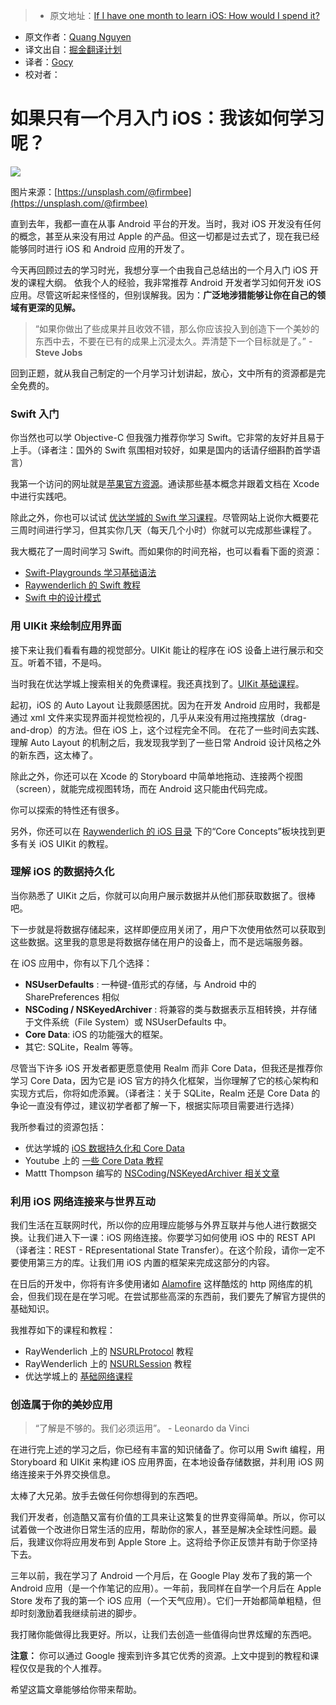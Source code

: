 > * 原文地址：[If I have one month to learn iOS: How would I spend it?](https://android.jlelse.eu/if-i-have-one-month-to-learn-ios-how-would-i-spend-it-a5b2aba87cc2#.8dh9co4nl)
* 原文作者：[Quang Nguyen](https://android.jlelse.eu/@quangctkm9207?source=post_header_lockup)
* 译文出自：[掘金翻译计划](https://github.com/xitu/gold-miner)
* 译者：[Gocy](https://github.com/Gocy015)
* 校对者：

# 如果只有一个月入门 iOS：我该如何学习呢？ #

<img class="progressiveMedia-noscript js-progressiveMedia-inner" src="https://cdn-images-1.medium.com/max/2000/1*7kScZyq1aZUf6bjVC7oA7g.png">

图片来源：[https://unsplash.com/@firmbee](https://unsplash.com/@firmbee) 

直到去年，我都一直在从事 Android 平台的开发。当时，我对 iOS 开发没有任何的概念，甚至从来没有用过 Apple 的产品。但这一切都是过去式了，现在我已经能够同时进行 iOS 和 Android 应用的开发了。

今天再回顾过去的学习时光，我想分享一个由我自己总结出的一个月入门 iOS 开发的课程大纲。
依我个人的经验，我非常推荐 Android 开发者学习如何开发 iOS 应用。尽管这听起来怪怪的，但别误解我。因为：**广泛地涉猎能够让你在自己的领域有更深的见解。**

> “如果你做出了些成果并且收效不错，那么你应该投入到创造下一个美妙的东西中去，不要在已有的成果上沉浸太久。弄清楚下一个目标就是了。” - **Steve Jobs**

回到正题，就从我自己制定的一个月学习计划讲起，放心，文中所有的资源都是完全免费的。

### Swift 入门 ###

你当然也可以学 Objective-C 但我强力推荐你学习 Swift。它非常的友好并且易于上手。（译者注：国外的 Swift 氛围相对较好，如果是国内的话请仔细斟酌首学语言）

我第一个访问的网址就是[苹果官方资源](https://developer.apple.com/library/prerelease/content/documentation/Swift/Conceptual/Swift_Programming_Language/index.html)。通读那些基本概念并跟着文档在 Xcode 中进行实践吧。

除此之外，你也可以试试 [优达学城的 Swift 学习课程](https://www.udacity.com/course/learn-swift-programming-syntax--ud902)。尽管网站上说你大概要花三周时间进行学习，但其实你几天（每天几个小时）你就可以完成那些课程了。

我大概花了一周时间学习 Swift。而如果你的时间充裕，也可以看看下面的资源：

- [Swift-Playgrounds 学习基础语法](https://github.com/danielpi/Swift-Playgrounds) 
- [Raywenderlich 的 Swift 教程](https://www.raywenderlich.com/category/swift)
- [Swift 中的设计模式](https://github.com/ochococo/Design-Patterns-In-Swift)

### 用 UIKit 来绘制应用界面 ###

接下来让我们看看有趣的视觉部分。UIKit 能让的程序在 iOS 设备上进行展示和交互。听着不错，不是吗。

当时我在优达学城上搜索相关的免费课程。我还真找到了。[UIKit 基础课程](https://www.udacity.com/course/uikit-fundamentals--ud788)。

起初，iOS 的 Auto Layout 让我颇感困扰。因为在开发 Android 应用时，我都是通过 xml 文件来实现界面并视觉检视的，几乎从来没有用过拖拽摆放（drag-and-drop）的方法。但在 iOS 上，这个过程完全不同。
在花了一些时间去实践、理解 Auto Layout 的机制之后，我发现我学到了一些日常 Android 设计风格之外的新东西，这太棒了。

除此之外，你还可以在 Xcode 的 Storyboard 中简单地拖动、连接两个视图（screen），就能完成视图转场，而在 Android 这只能由代码完成。

你可以探索的特性还有很多。

另外，你还可以在 [Raywenderlich 的 iOS 目录](https://www.raywenderlich.com/category/ios) 下的“Core Concepts”板块找到更多有关 iOS UIKit 的教程。

### 理解 iOS 的数据持久化 ###

当你熟悉了 UIKit 之后，你就可以向用户展示数据并从他们那获取数据了。很棒吧。

下一步就是将数据存储起来，这样即便应用关闭了，用户下次使用依然可以获取到这些数据。这里我的意思是将数据存储在用户的设备上，而不是远端服务器。

在 iOS 应用中，你有以下几个选择：

- **NSUserDefaults** : 一种键-值形式的存储，与 Android 中的 SharePreferences 相似
- **NSCoding / NSKeyed&#8203;Archiver** : 将兼容的类与数据表示互相转换，并存储于文件系统（File System）或 NSUserDefaults 中。
- **Core Data**: iOS 的功能强大的框架。
- 其它: SQLite，Realm 等等。

尽管当下许多 iOS 开发者都更愿意使用 Realm 而非 Core Data，但我还是推荐你学习 Core Data，因为它是 iOS 官方的持久化框架，当你理解了它的核心架构和实现方式后，你将如虎添翼。（译者注：关于 SQLite，Realm 还是 Core Data 的争论一直没有停过，建议初学者都了解一下，根据实际项目需要进行选择）

我所参看过的资源包括：

- 优达学城的 [iOS 数据持久化和 Core Data](https://www.udacity.com/course/ios-persistence-and-core-data--ud325)
- Youtube 上的 [一些 Core Data 教程](https://www.youtube.com/results?search_query=core+data)
- Mattt Thompson 编写的 [NSCoding/NSKeyedArchiver 相关文章](http://nshipster.com/nscoding/) 

### 利用 iOS 网络连接来与世界互动 ###

我们生活在互联网时代，所以你的应用理应能够与外界互联并与他人进行数据交换。让我们进入下一课：iOS 网络连接。你要学习如何使用 iOS 中的 REST API（译者注：REST - REpresentational State Transfer）。在这个阶段，请你一定不要使用第三方的库。让我们用 iOS 内置的框架来完成这部分的内容。

在日后的开发中，你将有许多使用诸如 [Alamofire](https://github.com/Alamofire/Alamofire) 这样酷炫的 http 网络库的机会，但我们现在是在学习呢。在尝试那些高深的东西前，我们要先了解官方提供的基础知识。

我推荐如下的课程和教程：

- RayWenderlich 上的 [NSURLProtocol](https://www.raywenderlich.com/76735/using-nsurlprotocol-swift) 教程
- RayWenderlich 上的 [NSURLSession](https://www.raywenderlich.com/110458/nsurlsession-tutorial-getting-started) 教程
- 优达学城上的 [基础网络课程](https://www.udacity.com/course/ios-networking-with-swift--ud421)

### 创造属于你的美妙应用 ###

> “了解是不够的。我们必须运用”。 - Leonardo da Vinci

在进行完上述的学习之后，你已经有丰富的知识储备了。你可以用 Swift 编程，用 Storyboard 和 UIKit 来构建 iOS 应用界面，在本地设备存储数据，并利用 iOS 网络连接来于外界交换信息。

太棒了大兄弟。放手去做任何你想得到的东西吧。

我们开发者，创造酷又富有价值的工具来让这繁复的世界变得简单。所以，你可以试着做一个改进你日常生活的应用，帮助你的家人，甚至是解决全球性问题。最后，我建议你将应用发布到 Apple Store 上。这将给予你正反馈并有助于你坚持下去。

三年以前，我在学习了 Android 一个月后，在 Google Play 发布了我的第一个 Android 应用（是一个作笔记的应用）。一年前，我同样在自学一个月后在 Apple Store 发布了我的第一个 iOS 应用（一个天气应用）。它们一开始都简单粗糙，但却时刻激励着我继续前进的脚步。

我打赌你能做得比我更好。所以，让我们去创造一些值得向世界炫耀的东西吧。

**注意：** 你可以通过 Google 搜索到许多其它优秀的资源。上文中提到的教程和课程仅仅是我的个人推荐。

希望这篇文章能够给你带来帮助。